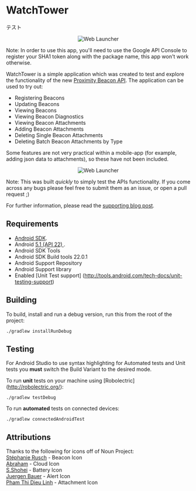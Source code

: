 WatchTower
===================
テスト
<p align="center">
    <img src="images/ic_launcher_web.png" alt="Web Launcher"/>
</p>

Note: In order to use this app, you'll need to use the Google API Console to register your SHA1 token along with the package name, this app won't work otherwise.

WatchTower is a simple application which was created to test and explore the functionality of the new [Proximity Beacon API](https://developers.google.com/beacons/proximity/guides). The application can be used to try out:

- Registering Beacons
- Updating Beacons
- Viewing Beacons
- Viewing Beacon Diagnostics
- Viewing Beacon Attachments
- Adding Beacon Attachments
- Deleting Single Beacon Attachments
- Deleting Batch Beacon Attachments by Type

Some features are not very practical within a mobile-app (for example, adding json data to attachments), so these have not been included.

<p align="center">
    <img src="images/device_screenshot.png" alt="Web Launcher"/>
</p>

Note: This was built *quickly* to simply test the APIs functionality. If you come across any bugs please feel free to submit them as an issue, or open a pull request ;)

For further information, please read the [supporting blog post](https://medium.com/ribot-labs/exploring-google-eddystone-with-the-proximity-beacon-api-bc9256c97e05).

Requirements
------------

 - [Android SDK](http://developer.android.com/sdk/index.html).
 - Android [5.1 (API 22) ](http://developer.android.com/tools/revisions/platforms.html#5.1).
 - Android SDK Tools
 - Android SDK Build tools 22.0.1 
 - Android Support Repository
 - Android Support library
 - Enabled [Unit Test support] (http://tools.android.com/tech-docs/unit-testing-support)

Building
--------

To build, install and run a debug version, run this from the root of the project:

    ./gradlew installRunDebug
    
Testing
--------

For Android Studio to use syntax highlighting for Automated tests and Unit tests you **must** switch the Build Variant to the desired mode.

To run **unit** tests on your machine using [Robolectric] (http://robolectric.org/):

    ./gradlew testDebug
    
To run **automated** tests on connected devices:

    ./gradlew connectedAndroidTest
    
Attributions
------------

Thanks to the following for icons off of Noun Project:
<br/>
[Stéphanie Rusch](https://thenounproject.com/BeezkOt) - Beacon Icon <br/>
[Abraham](https://thenounproject.com/gorilladigital) - Cloud Icon<br/>
[S.Shohei](https://thenounproject.com/shohei909) - Battery Icon<br/>
[Juergen Bauer](https://thenounproject.com/Juergen) - Alert Icon<br/>
[Pham Thi Dieu Linh](https://thenounproject.com/phdieuli) - Attachment Icon<br/>
